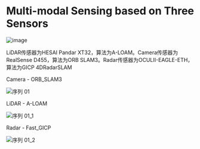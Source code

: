 # Multi-modal Sensing based on Three Sensors
![image](https://github.com/user-attachments/assets/1ccfa5f7-176d-42db-81b1-68d5fdc4167b)

LiDAR传感器为HESAI Pandar XT32，算法为A-LOAM。Camera传感器为RealSense D455，算法为ORB SLAM3。Radar传感器为OCULII-EAGLE-ETH，算法为GICP 4DRadarSLAM




Camera - ORB_SLAM3

![序列 01](https://github.com/user-attachments/assets/15c4615f-a6c5-40dd-8187-72f5d01a4a48)


LiDAR - A-LOAM

![序列 01_1](https://github.com/user-attachments/assets/6f7bd6c4-3bd2-45e0-9cea-67482e2ef112)


Radar - Fast_GICP

![序列 01_2](https://github.com/user-attachments/assets/450ec057-5101-4014-ae25-5c31eba8267e)

